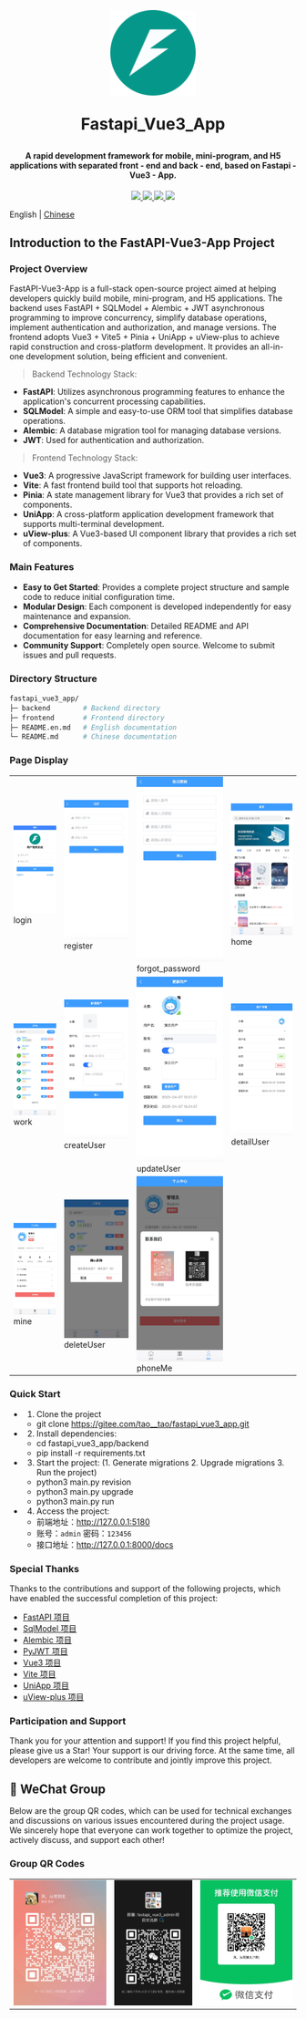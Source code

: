 <div align="center">
   <p align="center">
      <img src="./frontend/src/static//logo.png" height="150" alt="logo"/>
   </p>
   <h1 align="center" style="margin: 30px 0 30px; font-weight: bold;">Fastapi_Vue3_App</h1>
   <h4 align="center">A rapid development framework for mobile, mini-program, and H5 applications with separated front - end and back - end, based on Fastapi - Vue3 - App.</h4>
   <p align="center">
      <a href="https://gitee.com/tao__tao/fastapi_vue3_app.git">
         <img src="https://gitee.com/tao__tao/fastapi_vue3_app/badge/star.svg?theme=dark">
      </a>
      <a href="https://github.com/1014TaoTao/fastapi_vue3_app.git">
         <img src="https://img.shields.io/github/stars/1014TaoTao/fastapi_vue3_app?style=social">
      </a>
      <a href="https://gitee.com/tao__tao/fastapi_vue3_app/blob/master/LICENSE">
         <img src="https://img.shields.io/badge/License-MIT-orange">
      </a>
      <img src="https://img.shields.io/badge/Python-≥3.10-blue">
   </p>
</div>

English | [Chinese](./README.md)

## Introduction to the FastAPI-Vue3-App Project

### Project Overview

FastAPI-Vue3-App is a full-stack open-source project aimed at helping developers quickly build mobile, mini-program, and H5 applications. The backend uses FastAPI + SQLModel + Alembic + JWT asynchronous programming to improve concurrency, simplify database operations, implement authentication and authorization, and manage versions. The frontend adopts Vue3 + Vite5 + Pinia + UniApp + uView-plus to achieve rapid construction and cross-platform development. It provides an all-in-one development solution, being efficient and convenient.

> Backend Technology Stack:

- **FastAPI**: Utilizes asynchronous programming features to enhance the application's concurrent processing capabilities.
- **SQLModel**: A simple and easy-to-use ORM tool that simplifies database operations.
- **Alembic**: A database migration tool for managing database versions.
- **JWT**: Used for authentication and authorization.

> Frontend Technology Stack:

- **Vue3**: A progressive JavaScript framework for building user interfaces.
- **Vite**: A fast frontend build tool that supports hot reloading.
- **Pinia**: A state management library for Vue3 that provides a rich set of components.
- **UniApp**: A cross-platform application development framework that supports multi-terminal development.
- **uView-plus**: A Vue3-based UI component library that provides a rich set of components.

### Main Features

- **Easy to Get Started**: Provides a complete project structure and sample code to reduce initial configuration time.
- **Modular Design**: Each component is developed independently for easy maintenance and expansion.
- **Comprehensive Documentation**: Detailed README and API documentation for easy learning and reference.
- **Community Support**: Completely open source. Welcome to submit issues and pull requests.

### Directory Structure

```sh
fastapi_vue3_app/
├─ backend        # Backend directory
├─ frontend       # Frontend directory
├─ README.en.md   # English documentation
└─ README.md      # Chinese documentation
```

### Page Display

<table>
    <tr>
        <td><img src="./frontend/public/登录.jpeg"/>login</td>
        <td><img src="./frontend/public/注册.png"/>register</td>
        <td><img src="./frontend/public/忘记密码.png"/>forgot_password</td>
        <td><img src="./frontend/public/首页.png"/>home</td>
   </tr>
   <tr>
        <td><img src="./frontend/public/工作台.png"/>work</td>
        <td><img src="./frontend/public/新增用户.png"/>createUser</td>
        <td><img src="./frontend/public/更新用户.png"/>updateUser</td>
        <td><img src="./frontend/public/用户详情.png"/>detailUser</td>
   </tr>
    <tr>
        <td><img src="./frontend/public/个人中心.png"/>mine</td>
        <td><img src="./frontend/public/删除用户.png"/>deleteUser</td>
        <td><img src="./frontend/public/联系我们.png"/>phoneMe</td>
   </tr>
</table>

### Quick Start

- 1. Clone the project

  - git clone <https://gitee.com/tao__tao/fastapi_vue3_app.git>

- 2. Install dependencies:

  - cd fastapi_vue3_app/backend
  - pip install -r requirements.txt

- 3. Start the project: (1. Generate migrations 2. Upgrade migrations 3. Run the project)

  - python3 main.py revision
  - python3 main.py upgrade
  - python3 main.py run

- 4. Access the project:
  
  - 前端地址：<http://127.0.0.1:5180>
  - 账号：`admin` 密码：`123456`
  - 接口地址：<http://127.0.0.1:8000/docs>

### Special Thanks

Thanks to the contributions and support of the following projects, which have enabled the successful completion of this project:

- [FastAPI 项目](https://github.com/fastapi/fastapi)
- [SqlModel 项目](https://github.com/fastapi/sqlmodel)
- [Alembic 项目](https://github.com/sqlalchemy/alembic)
- [PyJWT 项目](https://github.com/jpadilla/pyjwt)
- [Vue3 项目](https://github.com/vuejs/vue)
- [Vite 项目](https://github.com/vitejs/vite)
- [UniApp 项目](https://github.com/dcloudio/uni-app)
- [uView-plus 项目](https://uiadmin.net/uview-plus)

### Participation and Support

Thank you for your attention and support! If you find this project helpful, please give us a Star! Your support is our driving force. At the same time, all developers are welcome to contribute and jointly improve this project.

## 🎨 WeChat Group

Below are the group QR codes, which can be used for technical exchanges and discussions on various issues encountered during the project usage. We sincerely hope that everyone can work together to optimize the project, actively discuss, and support each other!

### Group QR Codes

<table>
    <tr>
      <td><img src="https://github.com/1014TaoTao/fastapi_vue3_admin/blob/master/mkdocs/docs/resources/images/微信.jpg"/></td>
      <td><img src="https://github.com/1014TaoTao/fastapi_vue3_admin/blob/master/mkdocs/docs/resources/images/微信群.jpg"/></td>
      <td><img src="https://github.com/1014TaoTao/fastapi_vue3_admin/blob/master/mkdocs/docs/resources/images/wechatPay.jpg"/></td>
    </tr>
</table>
